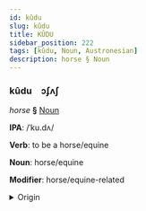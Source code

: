 ```yaml
---
id: kûdu
slug: kûdu
title: KÛDU
sidebar_position: 222
tags: [kûdu, Noun, Austronesian]
description: horse § Noun
---
```


### kûdu&emsp;<span kind="abugida">ɔʄʌʃ</span>

*horse* **§** [Noun](../../tags/Noun)

**IPA**: /ˈku.dʌ/

**Verb**: to be a horse/equine

**Noun**: horse/equine

**Modifier**: horse/equine-related

<details>
    <summary>Origin</summary>
    Malay کودا kuda /kudə/<br/>
    <em>Austronesian Language Family</em>
</details>